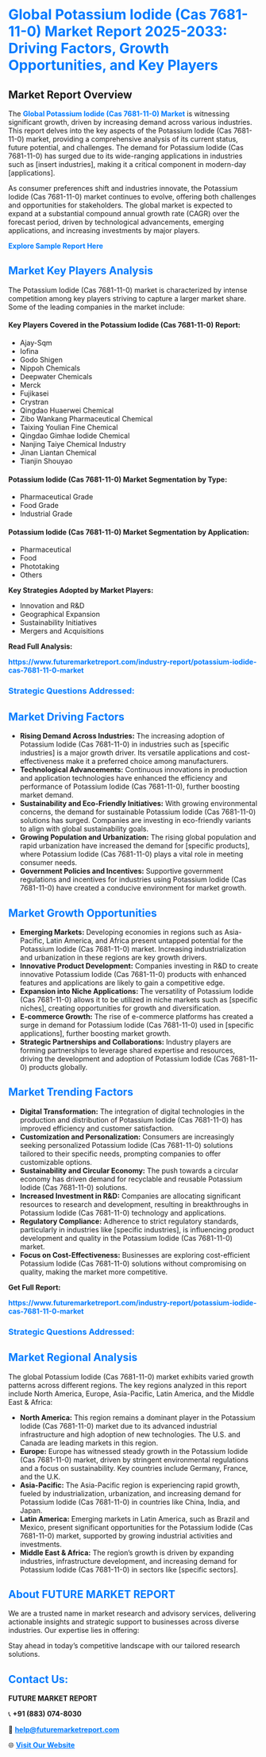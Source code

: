 <h1 style="color: #007BFF;">Global Potassium Iodide (Cas 7681-11-0) Market Report 2025-2033: Driving Factors, Growth Opportunities, and Key Players</h1>

<section id="overview">
<h2>Market Report Overview</h2>
<p>The <a href="https://www.futuremarketreport.com/industry-report/potassium-iodide-cas-7681-11-0-market" style="color: #007BFF; text-decoration: none;"><strong>Global Potassium Iodide (Cas 7681-11-0) Market</strong></a> is witnessing significant growth, driven by increasing demand across various industries. This report delves into the key aspects of the Potassium Iodide (Cas 7681-11-0) market, providing a comprehensive analysis of its current status, future potential, and challenges. The demand for Potassium Iodide (Cas 7681-11-0) has surged due to its wide-ranging applications in industries such as [insert industries], making it a critical component in modern-day [applications].</p>
<p>As consumer preferences shift and industries innovate, the Potassium Iodide (Cas 7681-11-0) market continues to evolve, offering both challenges and opportunities for stakeholders. The global market is expected to expand at a substantial compound annual growth rate (CAGR) over the forecast period, driven by technological advancements, emerging applications, and increasing investments by major players.</p>
</section>

<section id="overview">
<p><a href="https://www.futuremarketreport.com/request-sample/reportId=29843" style="color: #007BFF; text-decoration: none;"><strong>Explore Sample Report Here</strong></a></p>
</section>

<section id="key-players">
<h2 style="color: #007BFF;">Market Key Players Analysis</h2>
<p>The Potassium Iodide (Cas 7681-11-0) market is characterized by intense competition among key players striving to capture a larger market share. Some of the leading companies in the market include:</p>
<h4>Key Players Covered in the Potassium Iodide (Cas 7681-11-0) Report:</h4>
<ul><li>Ajay-Sqm</li><li>Iofina</li><li>Godo Shigen</li><li>Nippoh Chemicals</li><li>Deepwater Chemicals</li><li>Merck</li><li>Fujikasei</li><li>Crystran</li><li>Qingdao Huaerwei Chemical</li><li>Zibo Wankang Pharmaceutical Chemical</li><li>Taixing Youlian Fine Chemical</li><li>Qingdao Gimhae Iodide Chemical</li><li>Nanjing Taiye Chemical Industry</li><li>Jinan Liantan Chemical</li><li>Tianjin Shouyao</li></ul>
<h4>Potassium Iodide (Cas 7681-11-0) Market Segmentation by Type:</h4>
<ul><li>Pharmaceutical Grade</li><li>Food Grade</li><li>Industrial Grade</li></ul>

<h4>Potassium Iodide (Cas 7681-11-0) Market Segmentation by Application:</h4>
<ul><li>Pharmaceutical</li><li>Food</li><li>Phototaking</li><li>Others</li></ul>
<p><strong>Key Strategies Adopted by Market Players:</strong></p>
<ul>
<li>Innovation and R&D</li>
<li>Geographical Expansion</li>
<li>Sustainability Initiatives</li>
<li>Mergers and Acquisitions</li>
</ul>
</section>

<section>
<p><strong>Read Full Analysis: </strong></p><a href="https://www.futuremarketreport.com/industry-report/potassium-iodide-cas-7681-11-0-market" style="color: #007BFF; text-decoration: none;"><strong>https://www.futuremarketreport.com/industry-report/potassium-iodide-cas-7681-11-0-market</strong></a>
<h3 style="color: #007BFF;">Strategic Questions Addressed:</h3>
</section>

<section id="driving-factors">
<h2 style="color: #007BFF;">Market Driving Factors</h2>
<ul>
<li><strong>Rising Demand Across Industries:</strong> The increasing adoption of Potassium Iodide (Cas 7681-11-0) in industries such as [specific industries] is a major growth driver. Its versatile applications and cost-effectiveness make it a preferred choice among manufacturers.</li>
<li><strong>Technological Advancements:</strong> Continuous innovations in production and application technologies have enhanced the efficiency and performance of Potassium Iodide (Cas 7681-11-0), further boosting market demand.</li>
<li><strong>Sustainability and Eco-Friendly Initiatives:</strong> With growing environmental concerns, the demand for sustainable Potassium Iodide (Cas 7681-11-0) solutions has surged. Companies are investing in eco-friendly variants to align with global sustainability goals.</li>
<li><strong>Growing Population and Urbanization:</strong> The rising global population and rapid urbanization have increased the demand for [specific products], where Potassium Iodide (Cas 7681-11-0) plays a vital role in meeting consumer needs.</li>
<li><strong>Government Policies and Incentives:</strong> Supportive government regulations and incentives for industries using Potassium Iodide (Cas 7681-11-0) have created a conducive environment for market growth.</li>
</ul>
</section>

<section id="growth-opportunities">
<h2 style="color: #007BFF;">Market Growth Opportunities</h2>
<ul>
<li><strong>Emerging Markets:</strong> Developing economies in regions such as Asia-Pacific, Latin America, and Africa present untapped potential for the Potassium Iodide (Cas 7681-11-0) market. Increasing industrialization and urbanization in these regions are key growth drivers.</li>
<li><strong>Innovative Product Development:</strong> Companies investing in R&D to create innovative Potassium Iodide (Cas 7681-11-0) products with enhanced features and applications are likely to gain a competitive edge.</li>
<li><strong>Expansion into Niche Applications:</strong> The versatility of Potassium Iodide (Cas 7681-11-0) allows it to be utilized in niche markets such as [specific niches], creating opportunities for growth and diversification.</li>
<li><strong>E-commerce Growth:</strong> The rise of e-commerce platforms has created a surge in demand for Potassium Iodide (Cas 7681-11-0) used in [specific applications], further boosting market growth.</li>
<li><strong>Strategic Partnerships and Collaborations:</strong> Industry players are forming partnerships to leverage shared expertise and resources, driving the development and adoption of Potassium Iodide (Cas 7681-11-0) products globally.</li>
</ul>
</section>

<section id="trending-factors">
<h2 style="color: #007BFF;">Market Trending Factors</h2>
<ul>
<li><strong>Digital Transformation:</strong> The integration of digital technologies in the production and distribution of Potassium Iodide (Cas 7681-11-0) has improved efficiency and customer satisfaction.</li>
<li><strong>Customization and Personalization:</strong> Consumers are increasingly seeking personalized Potassium Iodide (Cas 7681-11-0) solutions tailored to their specific needs, prompting companies to offer customizable options.</li>
<li><strong>Sustainability and Circular Economy:</strong> The push towards a circular economy has driven demand for recyclable and reusable Potassium Iodide (Cas 7681-11-0) solutions.</li>
<li><strong>Increased Investment in R&D:</strong> Companies are allocating significant resources to research and development, resulting in breakthroughs in Potassium Iodide (Cas 7681-11-0) technology and applications.</li>
<li><strong>Regulatory Compliance:</strong> Adherence to strict regulatory standards, particularly in industries like [specific industries], is influencing product development and quality in the Potassium Iodide (Cas 7681-11-0) market.</li>
<li><strong>Focus on Cost-Effectiveness:</strong> Businesses are exploring cost-efficient Potassium Iodide (Cas 7681-11-0) solutions without compromising on quality, making the market more competitive.</li>
</ul>
</section>

<section>
<p><strong>Get Full Report: </strong></p><a href="https://www.futuremarketreport.com/industry-report/potassium-iodide-cas-7681-11-0-market" style="color: #007BFF; text-decoration: none;"><strong>https://www.futuremarketreport.com/industry-report/potassium-iodide-cas-7681-11-0-market</strong></a>
<h3 style="color: #007BFF;">Strategic Questions Addressed:</h3>
</section>


<section id="regional-analysis">
<h2 style="color: #007BFF;">Market Regional Analysis</h2>
<p>The global Potassium Iodide (Cas 7681-11-0) market exhibits varied growth patterns across different regions. The key regions analyzed in this report include North America, Europe, Asia-Pacific, Latin America, and the Middle East & Africa:</p>
<ul>
<li><strong>North America:</strong> This region remains a dominant player in the Potassium Iodide (Cas 7681-11-0) market due to its advanced industrial infrastructure and high adoption of new technologies. The U.S. and Canada are leading markets in this region.</li>
<li><strong>Europe:</strong> Europe has witnessed steady growth in the Potassium Iodide (Cas 7681-11-0) market, driven by stringent environmental regulations and a focus on sustainability. Key countries include Germany, France, and the U.K.</li>
<li><strong>Asia-Pacific:</strong> The Asia-Pacific region is experiencing rapid growth, fueled by industrialization, urbanization, and increasing demand for Potassium Iodide (Cas 7681-11-0) in countries like China, India, and Japan.</li>
<li><strong>Latin America:</strong> Emerging markets in Latin America, such as Brazil and Mexico, present significant opportunities for the Potassium Iodide (Cas 7681-11-0) market, supported by growing industrial activities and investments.</li>
<li><strong>Middle East & Africa:</strong> The region’s growth is driven by expanding industries, infrastructure development, and increasing demand for Potassium Iodide (Cas 7681-11-0) in sectors like [specific sectors].</li>
</ul>
</section>

<footer>
<h2 style="color: #007BFF;">About FUTURE MARKET REPORT</h2>
<p>We are a trusted name in market research and advisory services, delivering actionable insights and strategic support to businesses across diverse industries. Our expertise lies in offering:</p>

<p>Stay ahead in today’s competitive landscape with our tailored research solutions.</p>

<h2 style="color: #007BFF;">Contact Us:</h2>
<p><strong>FUTURE MARKET REPORT</strong></p>
<p>📞 <strong>+91 (883) 074-8030</strong></p>
<p>📧 <strong><a href="mailto:help@futuremarketreport.com" style="color: #007BFF;">help@futuremarketreport.com</a></strong></p>
<p>🌐 <strong><a href="https://www.futuremarketreport.com/" style="color: #007BFF;">Visit Our Website</a></strong></p>
</footer>